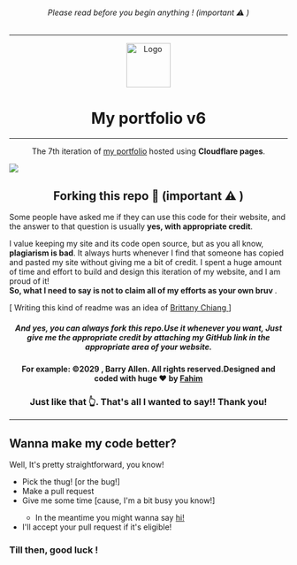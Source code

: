<h6 align="center">
  Please read before you begin anything ! (important ⚠️ )
</h6>
<hr>
<div align="center">
  <img alt="Logo" src="https://mahtamun-hoque-fahim.github.io/assets/media/favicon.png" height="80vh" />
</div>
<h1 align="center">
  My portfolio v6
</h1>
<hr>
<p align="center">
  The 7th iteration of <a href="https://fahim.pages.dev/?ref=github-readme" target="_blank">my portfolio</a> hosted using <b>Cloudflare pages</b>.
</p>

<img src="https://raw.githubusercontent.com/mahtamun-hoque-fahim/mahtamun-hoque-fahim.github.io/main/assets/media/site-preview.png" align="center">

<h2 align="center">Forking this repo 🎯 (important ⚠️ )</h2>

<p>Some people have asked me if they can use this code for their website, and the answer to that question is usually <b>yes, with appropriate credit</b>.

<p>I value keeping my site and its code open source, but as you all know, <b>plagiarism is bad</b>. It always hurts whenever I find that someone has copied and pasted my site without giving me a bit of credit. I spent a huge amount of time and effort to build and design this iteration of my website, and I am proud of it! <br> <b>So, what I need to say is not to claim all of my efforts as your own bruv </b>.</p>
<p font-size="5px">[ Writing this kind of readme was an idea of <a href="https://brittanychiang.com/?ref=fahim.pages.dev" target="_blank">Brittany Chiang </a> ] </p>

<h5 align="center">And <b>yes</b>, you can always fork this repo.Use it whenever you want, Just give me the appropriate credit by attaching my GitHub link in the appropriate area of your website.</h5>
<h4 align="center">For example: ©2029 , Barry Allen. All rights reserved.Designed and coded with huge ❤️ by <a href="https://fahim.pages.dev/?ref=anonomous_user" target="_blank">Fahim</a></h4>
  <h3 align="center">Just like that 👆. That's all I wanted to say!! Thank you! </h3>

<hr>
<h2> Wanna make my code better?</h2>
<p> Well, It's pretty straightforward, you know!</p>
<ul>
  <li>Pick the thug! [or the bug!] </li>
  <li>Make a pull request</li>
  <li>Give me some time [cause, I'm a bit busy you know!]</li>
    <ul>
      <li>In the meantime you might wanna say <a href="mailto:mahtamunhoquefahim@pm.me?subject=Hellow Fahim !!&body=Your text here" target="_blank"
                                                rel="noopener">hi! </a>
      </li>
    </ul>
  <li>I'll accept your pull request if it's eligible!</li>
  </ul>
  <h3>Till then, good luck !</h3>
  
    

